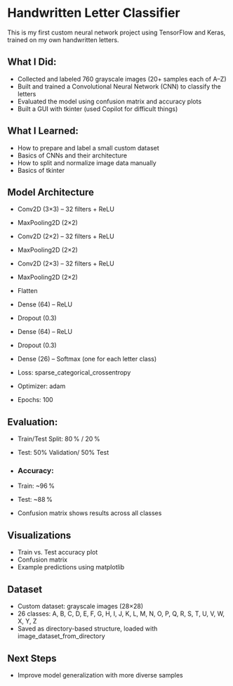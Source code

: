 # Handwritten Letter Classifier

This is my first custom neural network project using TensorFlow and Keras, trained on my own handwritten letters.

## What I Did:

- Collected and labeled 760 grayscale images (20+ samples each of A–Z)
- Built and trained a Convolutional Neural Network (CNN) to classify the letters
- Evaluated the model using confusion matrix and accuracy plots
- Built a GUI with tkinter (used Copilot for difficult things)

## What I Learned:

- How to prepare and label a small custom dataset
- Basics of CNNs and their architecture
- How to split and normalize image data manually
- Basics of tkinter

## Model Architecture

- Conv2D (3×3) – 32 filters + ReLU
- MaxPooling2D (2×2)
- Conv2D (2×2) – 32 filters + ReLU
- MaxPooling2D (2×2)
- Conv2D (2×3) – 32 filters + ReLU
- MaxPooling2D (2×2)
- Flatten
- Dense (64) – ReLU
- Dropout (0.3)
- Dense (64) – ReLU
- Dropout (0.3)
- Dense (26) – Softmax (one for each letter class)

- Loss: sparse_categorical_crossentropy
- Optimizer: adam
- Epochs: 100

## Evaluation:

- Train/Test Split: 80 % / 20 %
- Test: 50% Validation/ 50% Test

- ### Accuracy:
- Train: ~96 %
- Test: ~88 %

- Confusion matrix shows results across all classes

## Visualizations

- Train vs. Test accuracy plot
- Confusion matrix
- Example predictions using matplotlib

## Dataset

- Custom dataset: grayscale images (28×28)
- 26 classes: A, B, C, D, E, F, G, H, I, J, K, L, M, N, O, P, Q, R, S, T, U, V, W, X, Y, Z
- Saved as directory-based structure, loaded with image_dataset_from_directory

## Next Steps

- Improve model generalization with more diverse samples
